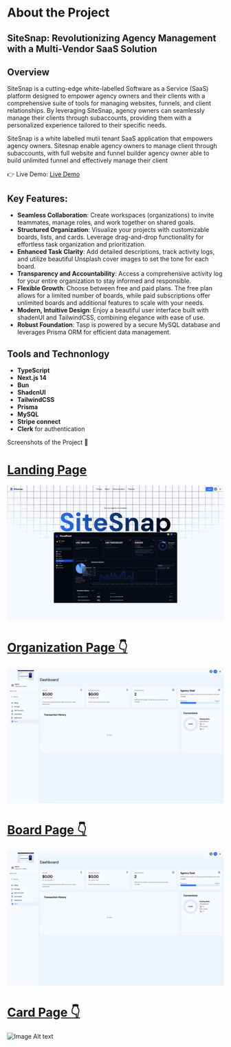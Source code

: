 # About the  Project
## SiteSnap: Revolutionizing Agency Management with a Multi-Vendor SaaS Solution
## Overview
SiteSnap is a cutting-edge white-labelled Software as a Service (SaaS) platform designed to empower agency owners and their clients with a comprehensive suite of tools for managing websites, funnels, and client relationships. By leveraging SiteSnap, agency owners can seamlessly manage their clients through subaccounts, providing them with a personalized experience tailored to their specific needs.
<p>
SiteSnap is a white labelled mutii tenant SaaS application that empowers agency owners. Sitesnap enable agency owners to manage client through subaccounts, with full website and funnel builder agency owner able to build unlimited funnel and effectively manage their client 
</p>

👉 Live Demo: [Live Demo](https://taskpad-beta.vercel.app)

## Key Features:

* **Seamless Collaboration**: Create workspaces (organizations) to invite teammates, manage roles, and work together on shared goals.
* __Structured Organization__: Visualize your projects with customizable boards, lists, and cards. Leverage drag-and-drop functionality for effortless task organization and prioritization.
* **Enhanced Task Clarity**: Add detailed descriptions, track activity logs, and utilize beautiful Unsplash cover images to set the tone for each board.
* __Transparency and Accountability__: Access a comprehensive activity log for your entire organization to stay informed and responsible.
* **Flexible Growth**: Choose between free and paid plans. The free plan allows for a limited number of boards, while paid subscriptions offer unlimited boards and additional features to scale with your needs.
* **Modern, Intuitive Design**: Enjoy a beautiful user interface built with shadenUI and TailwindCSS, combining elegance with ease of use.
* **Robust Foundation**: Tasp is powered by a secure MySQL database and leverages Prisma ORM for efficient data management.

## Tools and Technonlogy
* **TypeScript**
* **Next.js 14**
* **Bun**
* **ShadcnUI**
* **TailwindCSS**
* **Prisma**
* **MySQL**
* **Stripe connect**
* **Clerk** for authentication
  
Screenshots of the Project 📸

<p align="center">
   <a href="![Image Alt text](/public/landingpage.png)">
     <h1>
    Landing Page 
     </h1>
  </a>
</p>

![Image Alt text](/public/landingpage.png)

<p align="center">
   <a href="">
     <h1>
    Organization Page 👇
     </h1>
  </a>
  
![Image Alt text](/public/agencydashboard.png)

<p align="center">
   <a href="">
     <h1>
    Board Page 👇
     </h1>
  </a>
  
![Image Alt text](/public/agencydashboard.png)

<p align="center">
   <a href="">
     <h1>
    Card Page 👇
     </h1>
  </a>
  
![Image Alt text](/public/Cardpage.png)
